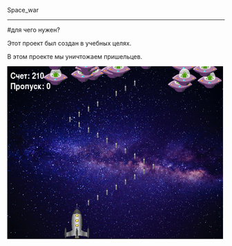 Space_war

-----------------

#для чего нужен?

Этот проект был cоздан в учебных целях.

В этом проекте мы уничтожаем пришельцев.

<img src ="скриншет игра.png" width="500" height="400">
